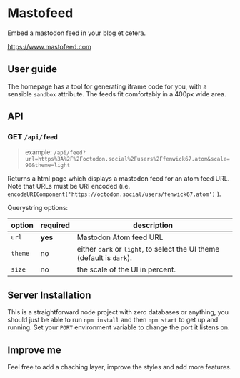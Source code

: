 # Mastofeed

Embed a mastodon feed in your blog et cetera.

https://www.mastofeed.com

## User guide

The homepage has a tool for generating iframe code for you, with a sensible `sandbox` attribute.  The feeds fit comfortably in a 400px wide area.

## API

### GET `/api/feed`

> example: `/api/feed?url=https%3A%2F%2Foctodon.social%2Fusers%2Ffenwick67.atom&scale=90&theme=light`

Returns a html page which displays a mastodon feed for an atom feed URL.  Note that URLs must be URI encoded (i.e. `encodeURIComponent('https://octodon.social/users/fenwick67.atom')` ).

Querystring options:


| option | required | description |
| ------ | -------- | ----------- |
| `url` | **yes** | Mastodon Atom feed URL |
| `theme` | no | either `dark` or `light`, to select the UI theme (default is `dark`). |
| `size` | no | the scale of the UI in percent. |

## Server Installation

This is a straightforward node project with zero databases or anything, you should just be able to run `npm install` and then `npm start` to get up and running.  Set your `PORT` environment variable to change the port it listens on.

## Improve me

Feel free to add a chaching layer, improve the styles and add more features.
